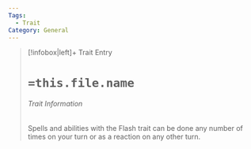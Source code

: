 ```yaml
---
Tags:
  - Trait
Category: General
---
```

> [!infobox|left]+ Trait Entry
> # `=this.file.name`
> ###### Trait Information
> Spells and abilities with the Flash trait can be done any number of times on your turn or as a reaction on any other turn.